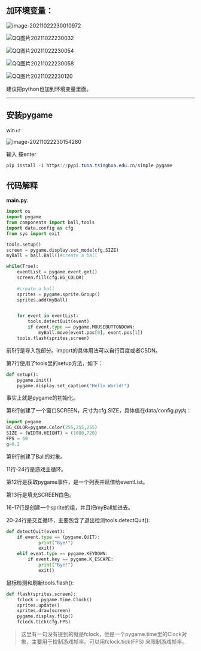 

## 加环境变量：

![image-20211022230010972](..\image-20211022230010972.png)

![QQ图片20211022230032](..\QQ图片20211022230032.png)

![QQ图片20211022230054](..\QQ图片20211022230054.png)

![QQ图片20211022230058](..\QQ图片20211022230058.png)

![QQ图片20211022230120](..\QQ图片20211022230120.png)

建议把python也加到环境变量里面。

---



## 安装pygame

win+r

![image-20211022230154280](..\image-20211022230154280.png)

输入 按enter

```powershell
pip install -i https://pypi.tuna.tsinghua.edu.cn/simple pygame
```





## 代码解释

**main.py**:

```python
import os
import pygame
from components import ball,tools
import data.config as cfg
from sys import exit

tools.setup()
screen = pygame.display.set_mode(cfg.SIZE)
myBall = ball.Ball()#create a ball

while(True):
    eventList = pygame.event.get()
    screen.fill(cfg.BG_COLOR)
    
    #create a ball
    sprites = pygame.sprite.Group()
    sprites.add(myBall)


    for event in eventList:
        tools.detectQuit(event)
        if event.type == pygame.MOUSEBUTTONDOWN:
            myBall.move(event.pos[0], event.pos[1])
    tools.flash(sprites,screen)
```

前5行是导入包部分。import的具体用法可以自行百度或者CSDN。

第7行使用了tools里的setup方法，如下：

```python
def setup():
    pygame.init()
    pygame.display.set_caption("Hello World!")
```

事实上就是pygame的初始化。



第8行创建了一个窗口SCREEN，尺寸为cfg.SIZE，具体值在data/config.py内：

```python
import pygame
BG_COLOR=pygame.Color(255,255,255)
SIZE = (WIDTH,HEIGHT) = (1080,720)
FPS = 60
g=0.2
```



第9行创建了Ball的对象。

11行-24行是游戏主循环。

第12行是获取pygame事件，是一个列表并赋值给eventList。

第13行是填充SCREEN白色。

16-17行是创建一个sprite的组，并且把myBall加进去。

20-24行是交互循环，主要包含了退出检测tools.detectQuit():

```python
def detectQuit(event):
    if event.type == (pygame.QUIT):
            print("Bye!")
            exit()
    elif event.type == pygame.KEYDOWN:
        if event.key == pygame.K_ESCAPE:
            print("Bye!")
            exit()
```

鼠标检测和刷新tools.flash():

```python
def flash(sprites,screen):
    fclock = pygame.time.Clock()
    sprites.update()
    sprites.draw(screen)
    pygame.display.flip()
    fclock.tick(cfg.FPS)
```

>  这里有一句没有提到的就是fclock，他是一个pygame.time里的Clock对象，主要用于控制游戏帧率。可以用fclock.tick(FPS) 来限制游戏帧率。

